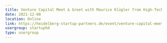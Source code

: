 ```yaml
---
title: Venture Capital Meet & Greet with Maurice Klügler from High-Tech Gründerfonds
date: 2021-12-08
location: Online
link: https://heidelberg-startup-partners.de/event/venture-capital-meet-greet-with-maurice-kluegler-from-high-tech-gruenderfonds/
usergroup: startuphd
type: usergroup
---
```

